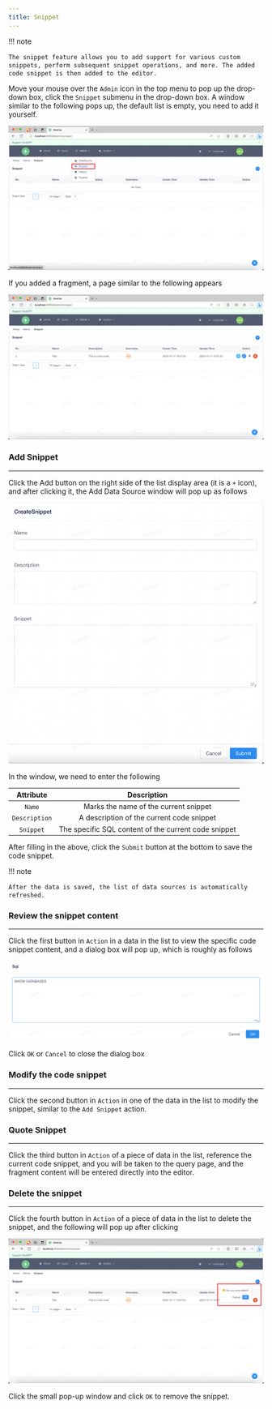 ```yaml
---
title: Snippet
---
```


!!! note

    The snippet feature allows you to add support for various custom snippets, perform subsequent snippet operations, and more. The added code snippet is then added to the editor.

Move your mouse over the `Admin` icon in the top menu to pop up the drop-down box, click the `Snippet` submenu in the drop-down box. A window similar to the following pops up, the default list is empty, you need to add it yourself.

![img.png](img.png)

If you added a fragment, a page similar to the following appears

![img_1.png](img_1.png)

### Add Snippet

---

Click the Add button on the right side of the list display area (it is a `+` icon), and after clicking it, the Add Data Source window will pop up as follows

![img_2.png](img_2.png)

In the window, we need to enter the following

|   Attribute   |                     Description                      |
|:-------------:|:----------------------------------------------------:|
|    `Name`     |        Marks the name of the current snippet         |
| `Description` |      A description of the current code snippet       |
|   `Snippet`   | The specific SQL content of the current code snippet |

After filling in the above, click the `Submit` button at the bottom to save the code snippet.

!!! note

    After the data is saved, the list of data sources is automatically refreshed.

### Review the snippet content

---

Click the first button in `Action` in a data in the list to view the specific code snippet content, and a dialog box will pop up, which is roughly as follows

![img_3.png](img_3.png)

Click `OK` or `Cancel` to close the dialog box

### Modify the code snippet

---

Click the second button in `Action` in one of the data in the list to modify the snippet, similar to the `Add Snippet` action.

### Quote Snippet

---

Click the third button in `Action` of a piece of data in the list, reference the current code snippet, and you will be taken to the query page, and the fragment content will be entered directly into the editor.

### Delete the snippet

---

Click the fourth button in `Action` of a piece of data in the list to delete the snippet, and the following will pop up after clicking

![img_4.png](img_4.png)

Click the small pop-up window and click `OK` to remove the snippet.
